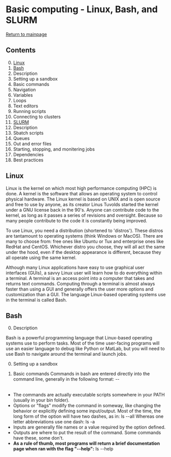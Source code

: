 # Basic computing - Linux, Bash, and SLURM
[Return to mainpage](https://luger-lab.github.io/coding-tutorials/)
## Contents
0. [Linux](#linux)
0. [Bash](#bash)
  0. Description
  0. Setting up a sandbox
  0. Basic commands
  0. Navigation
  0. Variables
  0. Loops
  0. Text editors
  0. Running scripts
  0. Connecting to clusters
0. [SLURM](#slurm)
  0. Description
  0. Sbatch scripts
  0. Queues
  0. Out and error files
  0. Starting, stopping, and monitering jobs
  0. Dependencies
  0. Best practices

## Linux
Linux is the kernel on which most high performance computing (HPC) is done. A kernel is the software that allows an operating system to control physical hardware. The Linux kernel is based on UNIX and is open source and free to use by anyone, as its creator Linus Tuvolds started the kernel under a GNU license back in the 90's. Anyone can contribute code to the kernel, as long as it passes a series of revisions and oversight. Because so many people contribute to the code it is constantly being improved.

To use Linux, you need a distribution (shortened to 'distros'). These distros are tantamount to operating systems (think Windows or MacOS). There are many to choose from: free ones like Ubuntu or Tux and enterprise ones like RedHat and CentOS. Whichever distro you choose, they will all act the same under the hood, even if the desktop appearance is different, because they all operate using the same kernel.

Although many Linux applications have easy to use graphical user interfaces (GUIs), a savvy Linux user will learn how to do everything within a terminal. A terminal is an access point into a computer that takes and returns text commands. Computing through a terminal is almost always faster than using a GUI and generally offers the user more options and customization than a GUI. The language Linux-based operating systems use in the terminal is called Bash.

## Bash
0. Description

Bash is a powerful programming language that Linux-based operating systems use to perform tasks. Most of the time user-facing programs will use an easier language to debug like Python or MatLab, but you will need to use Bash to navigate around the terminal and launch jobs.

0. Setting up a sandbox

0. Basic commands
Commands in bash are entered directly into the command line, generally in the following format:
        <command> --<option> <input> <output>
  - The commands are actually executable scripts somewhere in your PATH (usually in your bin folder).
  - Options or "flags" modify the command in someway, like changing the behavior or explicitly defining some input/output. Most of the time, the long form of the option will have two dashes, as in:
          ls --all
  Whereas one letter abbreviations use one dash:
          ls -a
  - Inputs are generally file names or a value required by the option defined.
  - Outputs are where to put the result of the command. Some commands have these, some don't.
  - **As a rule of thumb, most programs will return a brief documentation page when ran with the flag "--help":**
          ls --help
